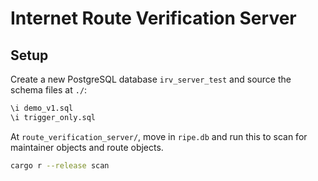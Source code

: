 # Internet Route Verification Server

## Setup

Create a new PostgreSQL database `irv_server_test` and source the schema files at `./`:

```sql
\i demo_v1.sql
\i trigger_only.sql
```

At `route_verification_server/`, move in `ripe.db` and run this to scan for maintainer objects and route objects.

```sh
cargo r --release scan
```
